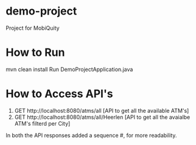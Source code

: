 # demo-project
Project for MobiQuity

# How to Run
mvn clean install
Run DemoProjectApplication.java

# How to Access API's
1) GET http://localhost:8080/atms/all  [API to get all the available ATM's]
2) GET http://localhost:8080/atms/all/Heerlen [API to get all the avaialbe ATM's filterd per City]

In both the API responses added a sequence #, for more readability.
